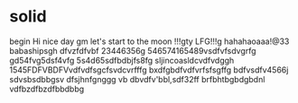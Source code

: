 # solid
begin
Hi
nice day
gm
let's start
to the moon !!!gty
LFG!!!g
hahahaoaaa!@33
babashipsgh
dfvzfdfvbf
23446356g
546574165489vsdfvfsdvgrfg
gd54fvg5dsf4vfg
5s4d65sdfbdbjfs8fg
sljincoasldcvdfvdggh
1545FDFVBDFVvdfvdfsgcfsvdcvrfffg
bxdfgbdfvdfvrfsfsgffg
bdfvsdfv4566j
sdvsbsdbbgsv dfsjhnfgnggg
vb dbvdfv'bbl,sdf32ff
brfbhtbgbdgbdnl
vdfbzdfbzdfbbdbbg
